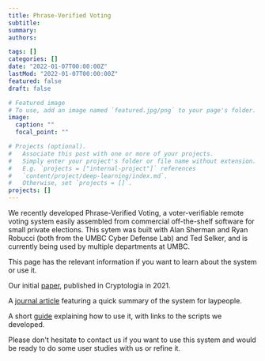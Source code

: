 ```yaml
---
title: Phrase-Verified Voting
subtitle: 
summary: 
authors:

tags: []
categories: []
date: "2022-01-07T00:00:00Z"
lastMod: "2022-01-07T00:00:00Z"
featured: false
draft: false

# Featured image
# To use, add an image named `featured.jpg/png` to your page's folder. 
image:
  caption: ""
  focal_point: ""

# Projects (optional).
#   Associate this post with one or more of your projects.
#   Simply enter your project's folder or file name without extension.
#   E.g. `projects = ["internal-project"]` references 
#   `content/project/deep-learning/index.md`.
#   Otherwise, set `projects = []`.
projects: []
---
```

We recently developed Phrase-Verified Voting, a voter-verifiable remote voting system easily assembled from commercial off-the-shelf software for small private elections. 
This sytem was built with Alan Sherman and Ryan Robucci (both from the UMBC Cyber Defense Lab) and Ted Selker, and is currently being used by multiple departments at UMBC.

This page has the relevant information if you want to learn about the system or use it.

Our initial [paper](/publication/blanchard-2021-phraseverifiedvoting/), published in Cryptologia in 2021.

A [journal article](/files/PVV-cohe.pdf) featuring a quick summary of the system for laypeople.

A short [guide](/files/PVV-guide.pdf) explaining how to use it, with links to the scripts we developed.

Please don't hesitate to contact us if you want to use this system and would be ready to do some user studies with us or refine it.
